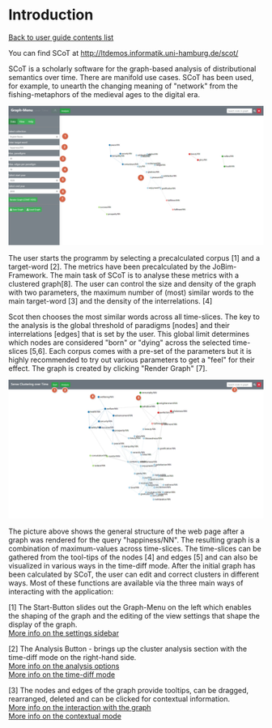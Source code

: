 # Introduction

[Back to user guide contents list](userGuide.md)

You can find SCoT at <http://ltdemos.informatik.uni-hamburg.de/scot/>

SCoT is a scholarly software for the graph-based analysis of distributional semantics over time. There are manifold use cases. SCoT has been used, for example, to unearth the changing meaning of "network" from the fishing-metaphors of the medieval ages to the digital era.

![A clustered graph](./images/00appwithgraph.jpg "Clustered graph for target word 'happiness/NN', 100 nodes, 30 edges per node, 1520-2008" )

The user starts the programm by selecting a precalculated corpus [1] and a target-word [2]. The metrics have been precalculated by the JoBim-Framework. The main task of SCoT is to analyse these metrics with a clustered graph[8]. The user can control the size and density of the graph with two parameters, the maximum number of (most) similar words to the main target-word [3] and the density of the interrelations. [4] 

Scot then chooses the most similar words across all time-slices. The key to the analysis is the global threshold of paradigms [nodes] and their interrelations [edges] that is set by the user. This global limit determines which nodes are considered "born" or "dying" across the selected time-slices [5,6]. Each corpus comes with a pre-set of the parameters but it is highly recommended to try out various parameters to get a "feel" for their effect. The graph is created by clicking "Render Graph" [7]. 
 
![The general structure](./images/01workspace_arrow_start.jpg "The general structure of the user interface" )

The picture above shows the general structure of the web page after a graph was rendered for the query "happiness/NN".
The resulting graph is a combination of maximum-values across time-slices. The time-slices can be gathered from the tool-tips of the nodes [4] and edges [5] and can also be visualized in various ways in the time-diff mode. After the initial graph has been calculated by SCoT, the user can edit and correct clusters in different ways. Most of these functions are available via the three main ways of interacting with the application:

 [1] The Start-Button slides out the Graph-Menu on the left which enables the shaping of the graph and the editing of the view settings that shape the display of the graph.  
 [More info on the settings sidebar](renderingGraph.md)  
 
 [2] The Analysis Button - brings up the cluster analysis section with the time-diff mode on the right-hand side.  
 [More info on the analysis options](clusters.md)  
 [More info on the time-diff mode](timeDiff.md)
 
 [3] The nodes and edges of the graph provide tooltips, can be dragged, rearranged, deleted and can be clicked for contextual information.  
 [More info on the interaction with the graph](interacting.md)  
 [More info on the contextual mode](context.md)
 
 